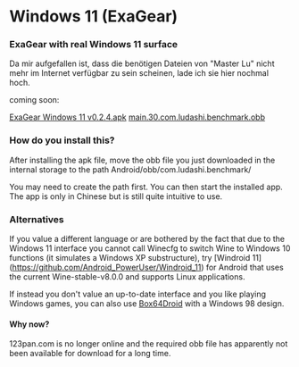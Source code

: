 # Windows 11 (ExaGear)
### ExaGear with real Windows 11 surface

Da mir aufgefallen ist, dass die benötigen Dateien von "Master Lu" nicht mehr im Internet verfügbar zu sein scheinen, lade ich sie hier nochmal hoch.


coming soon:

[ExaGear Windows 11 v0.2.4.apk]()
[main.30.com.ludashi.benchmark.obb]()


### How do you install this?

After installing the apk file, move the obb file you just downloaded in the internal storage to the path Android/obb/com.ludashi.benchmark/

You may need to create the path first. You can then start the installed app. The app is only in Chinese but is still quite intuitive to use.

### Alternatives

If you value a different language or are bothered by the fact that due to the Windows 11 interface you cannot call Winecfg to switch Wine to Windows 10 functions (it simulates a Windows XP substructure), try [Windroid 11] (https://github.com/Android_PowerUser/Windroid_11) for Android that uses the current Wine-stable-v8.0.0 and supports Linux applications.

If instead you don't value an up-to-date interface and you like playing Windows games, you can also use [Box64Droid](https://github.com/Ilya114/Box64Droid) with a Windows 98 design.


#### Why now?

123pan.com is no longer online and the required obb file has apparently not been available for download for a long time.

